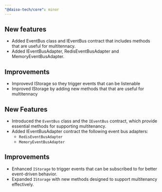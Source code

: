 ```yaml
---
"@daiso-tech/core": minor
---
```


## New features
* Added EventBus class and IEventBus contract that includes methods that are useful for multitennacy.
* Added IEventBusAdapter, RedisEventBusAdapter and MemoryEventBusAdapter.

## Improvements
* Improvevd IStorage so they trigger events that can be listenable
* Improved IStorage by adding new methods that that are useful for multitennacy

## New Features
- Introduced the `EventBus` class and the `IEventBus` contract, which provide essential methods for supporting multitenancy.
- Added IEventBusAdapter contract the following event bus adapters:
  - `RedisEventBusAdapter`
  - `MemoryEventBusAdapter`

## Improvements
- Enhanced `IStorage` to trigger events that can be subscribed to for better event-driven behavior.
- Expanded `IStorage` with new methods designed to support multitenancy effectively.